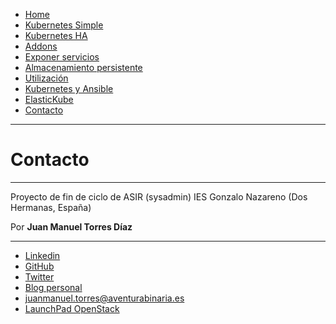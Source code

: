 <div id="header"> 
 <ul>
  <li><a class="bar" href="1-Portada.md">Home</a></li>
  <li><a class="bar" href="2-Kube_simple.md">Kubernetes Simple</a></li>
  <li><a class="bar" href="3-Kube_HA_pcs.md">Kubernetes HA</a></li>
  <li><a class="bar" href="4-Addons.md">Addons</a></li>
  <li><a class="bar" href="5-Exponer_svc.md">Exponer servicios</a></li>
  <li><a class="bar" href="6-Almacenamiento.md">Almacenamiento persistente</a></li>
  <li><a class="bar" href="7-Explotando_kubernetes.md">Utilización</a></li>
  <li><a class="bar" href="8-Kubernetes_ansible.md">Kubernetes y Ansible</a></li>
  <li><a class="bar" href="9-ElasticKube.md">ElasticKube</a></li>
  <li style="float:bottom"><a class="active" href="Contacto.md">Contacto</a></li>
</ul>
</div>

---------------------------------

Contacto
========
********

Proyecto de fin de ciclo de ASIR (sysadmin) IES Gonzalo Nazareno (Dos Hermanas, España)

Por **Juan Manuel Torres Díaz**

********
* [Linkedin](https://es.linkedin.com/in/jmtorresd)
* [GitHub](https://github.com/Tedezed)
* [Twitter](https://twitter.com/Zerrotajo)
* [Blog personal](http://www.aventurabinaria.es)
* <juanmanuel.torres@aventurabinaria.es>
* [LaunchPad OpenStack](https://launchpad.net/~juanmanuel-torres)